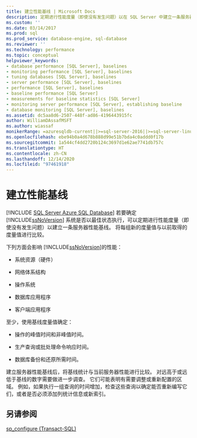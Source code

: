 ```yaml
---
title: 建立性能基线 | Microsoft Docs
description: 定期进行性能度量（即使没有发生问题）以在 SQL Server 中建立一条服务器性能基线。
ms.custom: ''
ms.date: 03/14/2017
ms.prod: sql
ms.prod_service: database-engine, sql-database
ms.reviewer: ''
ms.technology: performance
ms.topic: conceptual
helpviewer_keywords:
- database performance [SQL Server], baselines
- monitoring performance [SQL Server], baselines
- tuning databases [SQL Server], baselines
- server performance [SQL Server], baselines
- performance [SQL Server], baselines
- baseline performance [SQL Server]
- measurements for baseline statistics [SQL Server]
- monitoring server performance [SQL Server], establishing baseline
- database monitoring [SQL Server], baselines
ms.assetid: dc5aa8d6-2507-448f-ad86-4196443915fc
author: WilliamDAssafMSFT
ms.author: wiassaf
monikerRange: =azuresqldb-current||>=sql-server-2016||>=sql-server-linux-2017||=azuresqldb-mi-current
ms.openlocfilehash: ebe94b0a4d678b888d99e51b7bda4c0addd0f17b
ms.sourcegitcommit: 1a544cf4dd2720b124c3697d1e62ae7741db757c
ms.translationtype: HT
ms.contentlocale: zh-CN
ms.lasthandoff: 12/14/2020
ms.locfileid: "97461918"
---
```

# <a name="establish-a-performance-baseline"></a>建立性能基线
[!INCLUDE [SQL Server Azure SQL Database](../../includes/applies-to-version/sql-asdb.md)]
  若要确定 [!INCLUDE[ssNoVersion](../../includes/ssnoversion-md.md)] 系统是否以最佳状态执行，可以定期进行性能度量（即使没有发生问题）以建立一条服务器性能基线。 将每组新的度量值与以前取得的度量值进行比较。  
  
 下列方面会影响 [!INCLUDE[ssNoVersion](../../includes/ssnoversion-md.md)]的性能：  
  
-   系统资源（硬件）  
  
-   网络体系结构  
  
-   操作系统  
  
-   数据库应用程序  
  
-   客户端应用程序  
  
 至少，使用基线度量值确定：  
  
-   操作的峰值时间和非峰值时间。  
  
-   生产查询或批处理命令响应时间。  
  
-   数据库备份和还原所需时间。  
  
 建立服务器性能基线后，将基线统计与当前服务器性能进行比较。 对远高于或远低于基线的数字需要做进一步调查。 它们可能表明有需要调整或重新配置的区域。 例如，如果执行一组查询的时间增加，检查这些查询以确定能否重新编写它们，或者是否必须添加列统计信息或新索引。  
  
## <a name="see-also"></a>另请参阅  
 [sp_configure &#40;Transact-SQL&#41;](../../relational-databases/system-stored-procedures/sp-configure-transact-sql.md)  
  
  
